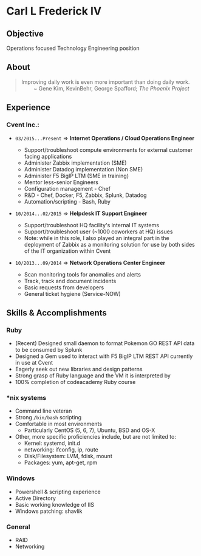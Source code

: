 # Carl L Frederick IV

## Objective
Operations focused Technology Engineering position

## About
>Improving daily work is even more important than doing daily work.<br>
&ensp;&ensp;&ensp;&ensp; ~ Gene Kim, KevinBehr, George Spafford; _The Phoenix Project_

## Experience
### Cvent Inc.:
+ `03/2015...Present` => **Internet Operations / Cloud Operations Engineer**
  + Support/troubleshoot compute environments for external customer facing applications
  + Administer Zabbix implementation (SME)
  + Administer Datadog implementation (Non SME)
  + Administer F5 BigIP LTM (SME in training)
  + Mentor less-senior Engineers
  + Configuration management - Chef
  + R&D - Chef, Docker, F5, Zabbix, Splunk, Datadog
  + Automation/scripting - Bash, Ruby

+ `10/2014...02/2015` => **Helpdesk IT Support Engineer**
  + Support/troubleshoot HQ facility's internal IT systems
  + Support/troubleshoot user (~1000 coworkers at HQ) issues
  + Note: while in this role, I also played an integral part in the deployment of Zabbix as a monitoring solution for use by both sides of the IT organization within Cvent

+ `10/2013...09/2014` => **Network Operations Center Engineer**
  + Scan monitoring tools for anomalies and alerts
  + Track, track and document incidents
  + Basic requests from developers
  + General ticket hygiene (Service-NOW)


## Skills & Accomplishments
### Ruby
+ (Recent) Designed small daemon to format Pokemon GO REST API data to be consumed by Splunk
+ Designed a Gem used to interact with F5 BigIP LTM REST API currently in use at Cvent
+ Eagerly seek out new libraries and design patterns
+ Strong grasp of Ruby language and the VM it is interpreted by
+ 100% completion of codeacademy Ruby course

### \*nix systems
+ Command line veteran
+ Strong `/bin/bash` scripting
+ Comfortable in most environments
  + Particularly CentOS (5, 6, 7), Ubuntu, BSD and OS-X
+ Other, more specific proficiencies include, but are not limited to:
  + Kernel: systemd, init.d
  + networking: ifconfig, ip, route
  + Disk/Filesystem: LVM, fdisk, mount
  + Packages: yum, apt-get, rpm

### Windows
+ Powershell & scripting experience
+ Active Directory
+ Basic working knowledge of IIS
+ Windows patching: shavlik

### General
+ RAID
+ Networking
